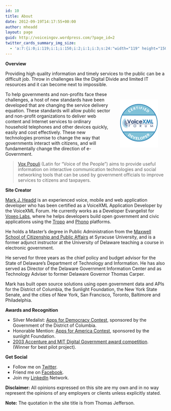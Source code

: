 ```yaml
---
id: 10
title: About
date: 2012-09-19T14:17:55+00:00
author: mheadd
layout: page
guid: http://voiceingov.wordpress.com/?page_id=2
twitter_cards_summary_img_size:
  - 'a:7:{i:0;i:119;i:1;i:150;i:2;i:1;i:3;s:24:"width="119" height="150"";s:4:"bits";i:6;s:8:"channels";i:3;s:4:"mime";s:9:"image/gif";}'
---
```

**Overview**

Providing high quality information and timely services to the public can be a difficult job. Throw in challenges like the Digital Divide and limited IT resources and it can become next to impossible.

<img src="/wp-content/uploads/2012/09/voicexml_forum_certif_devel.gif" alt="Certified VoiceXML Application Developer" title="Certified VoiceXML Application Developer" style="float:right;padding:15px;margin:10px;" />

To help governments and non-profits face these challenges, a host of new standards have been developed that are changing the service delivery equation. These standards will allow public sector and non-profit organizations to deliver web content and Internet services to ordinary household telephones and other devices quickly, easily and cost effectively. These new technologies promise to change the way that governments interact with citizens, and will fundamentally change the direction of e-Government.

> [Vox Populi](../blog/) (Latin for “Voice of the People”) aims to provide useful information on interactive communication technologies and social networking tools that can be used by government officials to improve services to citizens and taxpayers.

**Site Creator**

<a href="http://www.linkedin.com/pub/dir/mark/headd" target="_blank">Mark J. Headd</a> is an experienced voice, mobile and web application developer who has been certified as a VoiceXML Application Developer by the VoiceXML Forum. He currently works as a Developer Evangelist for [Voxeo Labs](http://labs.voxeo.com/), where he helps developers build open government and civic applications using the [Tropo](https://www.tropo.com/) and [Phono](http://phono.com/) platforms.

He holds a Master&#8217;s degree in Public Administration from the <a href="http://www1.maxwell.syr.edu/default.aspx" target="_blank">Maxwell School of Citizenship and Public Affairs</a> at Syracuse University, and is a former adjunct instructor at the University of Delaware teaching a course in electronic government.

He served for three years as the chief policy and budget advisor for the State of Delaware&#8217;s Department of Technology and Information. He has also served as Director of the Delaware Government Information Center and as Technology Adviser to former Delaware Governor Thomas Carper.

Mark has built open source solutions using open government data and APIs for the District of Columbia, the Sunlight Foundation, the New York State Senate, and the cities of New York, San Francisco, Toronto, Baltimore and Philadelphia.

**Awards and Recognition**

  * Silver Medalist: <a href="http://www.appsfordemocracy.org/dc-crime-finder/" target="_blank">Apps for Democracy Contest</a>, sponsored by the Government of the District of Columbia.
  * Honorable Mention: <a href="http://sunlightlabs.com/contests/appsforamerica/apps/hear-me-say-this/" target="_blank">Apps for America Contest</a>, sponsored by the sunlight Foundation.
  * <a href="http://dti.delaware.gov/services/egov.shtml" target="_blank">2003 Accenture and MIT Digital Government award competition</a>. (Winner for best pilot project).

**Get Social**

  * Follow me on [Twitter](http://twitter.com/mheadd).
  * Friend me on [Facebook](http://www.facebook.com/mheadd).
  * Join my [LinkedIn](http://www.linkedin.com/pub/mark-headd/3/706/644) Network.

**Disclaimer:** All opinions expressed on this site are my own and in no way represent the opinions of any employers or clients unless explicitly stated.

**Note:** The quotation in the site title is from Thomas Jefferson.